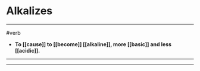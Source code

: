 # Alkalizes
---
#verb
- **To [[cause]] to [[become]] [[alkaline]], more [[basic]] and less [[acidic]].**
---
---
